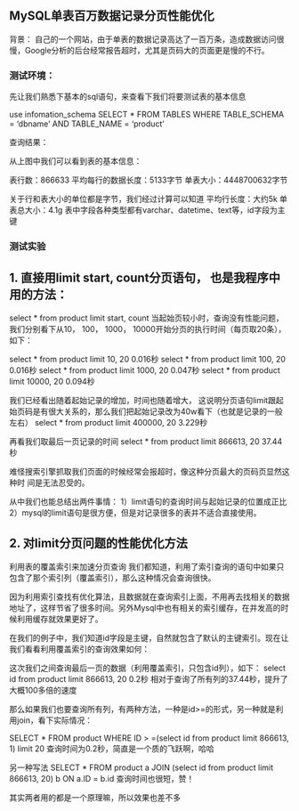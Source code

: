 ## MySQL单表百万数据记录分页性能优化
背景：
自己的一个网站，由于单表的数据记录高达了一百万条，造成数据访问很慢，Google分析的后台经常报告超时，尤其是页码大的页面更是慢的不行。

### 测试环境：
先让我们熟悉下基本的sql语句，来查看下我们将要测试表的基本信息

use infomation_schema
SELECT * FROM TABLES WHERE TABLE_SCHEMA = ‘dbname’ AND TABLE_NAME = ‘product’

查询结果：



从上图中我们可以看到表的基本信息：

表行数：866633
平均每行的数据长度：5133字节
单表大小：4448700632字节

关于行和表大小的单位都是字节，我们经过计算可以知道
平均行长度：大约5k
单表总大小：4.1g
表中字段各种类型都有varchar、datetime、text等，id字段为主键

### 测试实验
## 1.   直接用limit start, count分页语句， 也是我程序中用的方法：
select * from product limit start, count
当起始页较小时，查询没有性能问题，我们分别看下从10， 100， 1000， 10000开始分页的执行时间（每页取20条）， 如下：

select * from product limit 10, 20   0.016秒
select * from product limit 100, 20   0.016秒
select * from product limit 1000, 20   0.047秒
select * from product limit 10000, 20   0.094秒

我们已经看出随着起始记录的增加，时间也随着增大， 这说明分页语句limit跟起始页码是有很大关系的，那么我们把起始记录改为40w看下（也就是记录的一般左右）                                    select * from product limit 400000, 20   3.229秒

再看我们取最后一页记录的时间
select * from product limit 866613, 20   37.44秒

难怪搜索引擎抓取我们页面的时候经常会报超时，像这种分页最大的页码页显然这种时
间是无法忍受的。

从中我们也能总结出两件事情：
1）limit语句的查询时间与起始记录的位置成正比
2）mysql的limit语句是很方便，但是对记录很多的表并不适合直接使用。

## 2.   对limit分页问题的性能优化方法
利用表的覆盖索引来加速分页查询
我们都知道，利用了索引查询的语句中如果只包含了那个索引列（覆盖索引），那么这种情况会查询很快。

因为利用索引查找有优化算法，且数据就在查询索引上面，不用再去找相关的数据地址了，这样节省了很多时间。另外Mysql中也有相关的索引缓存，在并发高的时候利用缓存就效果更好了。

在我们的例子中，我们知道id字段是主键，自然就包含了默认的主键索引。现在让我们看看利用覆盖索引的查询效果如何：

这次我们之间查询最后一页的数据（利用覆盖索引，只包含id列），如下：
select id from product limit 866613, 20 0.2秒
相对于查询了所有列的37.44秒，提升了大概100多倍的速度

那么如果我们也要查询所有列，有两种方法，一种是id>=的形式，另一种就是利用join，看下实际情况：

SELECT * FROM product WHERE ID > =(select id from product limit 866613, 1) limit 20
查询时间为0.2秒，简直是一个质的飞跃啊，哈哈

另一种写法
SELECT * FROM product a JOIN (select id from product limit 866613, 20) b ON a.ID = b.id
查询时间也很短，赞！

其实两者用的都是一个原理嘛，所以效果也差不多